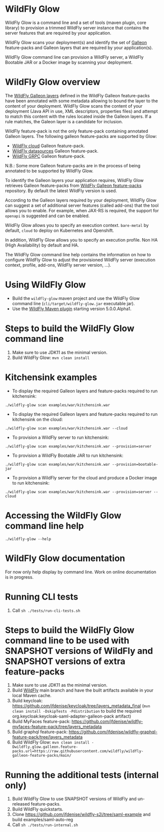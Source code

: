 # WildFly Glow

WildFly Glow is a command line and a set of tools (maven plugin, core library) to provision a trimmed WildFly server instance that contains the server features that are required by your application.

WildFly Glow scans your deployment(s) and identify the set of [Galleon](https://github.com/wildfly/galleon) feature-packs and Galleon layers that are required by your application(s).

WildFly Glow command line can provision a WildFly server, a WildFly Bootable JAR or a Docker image by scanning your deployment.

# WildFly Glow overview

The [WildFly Galleon layers](https://docs.wildfly.org/29/Galleon_Guide.html#wildfly_galleon_layers) defined in the WildFly Galleon feature-packs have been annotated 
with some metadata allowing to bound the layer to the content of your deployment.
WildFly Glow scans the content of your deployment (Java API in use, XML descriptors, properties files) and attempt to match this content with the rules located 
inside the Galleon layers. If a rule matches, the Galeon layer is a candidate for inclusion.

WildFly feature-pack is not the only feature-pack containing annotated Galleon layers. The following galleon feature-packs are supported by Glow:

* [WildFly cloud](https://github.com/wildfly-extras/wildfly-cloud-galleon-pack) Galleon feature-pack.
* [WildFly datasources](https://github.com/wildfly-extras/wildfly-datasources-galleon-pack) Galleon feature-pack.
* [WildFly GRPC](https://github.com/wildfly-extras/wildfly-grpc-feature-pack) Galleon feature-pack.

N.B.: Some more Galleon feature-packs are in the process of being annotated to be supported by WildFly Glow.

To identify the Galleon layers your application requires, WildFly Glow retrieves Galleon feature-packs from [WildFly Galleon feature-packs](https://github.com/wildfly/wildfly-galleon-feature-packs/tree/release) repository. 
By default the latest WildFly version is used.

According to the Galleon layers required by your deployment, WildFly Glow can suggest a set of additional server features (called add-ons) that the tool 
allows you to enable. For example, when JAX-RS is required, the support for `openapi` is suggested and can be enabled.

WildFly Glow allows you to specify an execution context. `bare-metal` by default, `cloud` to deploy on Kubernetes and Openshift.

In addition, WildFly Glow allows you to specify an execution profile. Non HA (High Availability) by default and HA.

The WildFly Glow command line help contains the information on how to configure WildFly Glow 
to adjust the provisioned WildFly server (execution context, profile, add-ons, WildFly server version, ...).

# Using WildFly Glow

* Build the `wildfly-glow` maven project and use the WildFly Glow command line (`cli/target/wildfly-glow.jar` executable jar).
* Use the [WildFly Maven plugin](https://github.com/wildfly/wildfly-maven-plugin) starting version 5.0.0.Alpha1.

# Steps to build the WildFly Glow command line

1) Make sure to use JDK11 as the minimal version.
2) Build WildFly Glow: `mvn clean install`

# Kitchensink examples

* To display the required Galleon layers and feature-packs required to run kitchensink: 

`./wildfly-glow scan examples/war/kitchensink.war`

* To display the required Galleon layers and feature-packs required to run kitchensink on the cloud: 

`./wildfly-glow scan examples/war/kitchensink.war --cloud`

* To provision a WildFly server to run kitchensink: 

`./wildfly-glow scan examples/war/kitchensink.war --provision=server`

* To provision a WildFly Bootable JAR to run kitchensink:

`./wildfly-glow scan examples/war/kitchensink.war --provision=bootable-jar`

* To provision a WildFly server for the cloud and produce a Docker image to run kitchensink: 

`./wildfly-glow scan examples/war/kitchensink.war --provision=server --cloud`


# Accessing the WildFly Glow command line help

`./wildfly-glow --help` 

# WildFly Glow documentation

For now only help display by command line. Work on online documentation is in progress.

# Running CLI tests

1) Call `sh ./tests/run-cli-tests.sh`

# Steps to build the WildFly Glow command line to be used with SNAPSHOT versions of WildFly and SNAPSHOT versions of extra feature-packs

1) Make sure to use JDK11 as the minimal version.
2) Build [WildFly](https://github.com/wildfly/wildfly) main branch and have the built artifacts available in your local Maven cache.
3) Build keycloak: https://github.com/jfdenise/keycloak/tree/layers_metadata_final (`mvn clean install -DskipTests -Pdistribution` to build the required org.keycloak:keycloak-saml-adapter-galleon-pack artifact)
4) Build MyFaces feature-pack: https://github.com/jfdenise/wildfly-myfaces-feature-pack/tree/layers_metadata
5) Build graphql feature-pack: https://github.com/jfdenise/wildfly-graphql-feature-pack/tree/layers_metadata
6) Build WildFly Glow: `mvn clean install -Dwildfly.glow.galleon.feature-packs.url=https://raw.githubusercontent.com/wildfly/wildfly-galleon-feature-packs/main/`

# Running the additional tests (internal only)

1) Build WildFly Glow to use SNAPSHOT versions of WildFly and un-released feature-packs. 
2) Build WildFly quickstarts.
3) Clone https://github.com/jfdenise/wildfly-s2i/tree/saml-example and build examples/saml-auto-reg
4) Call `sh ./tests/run-internal.sh`
